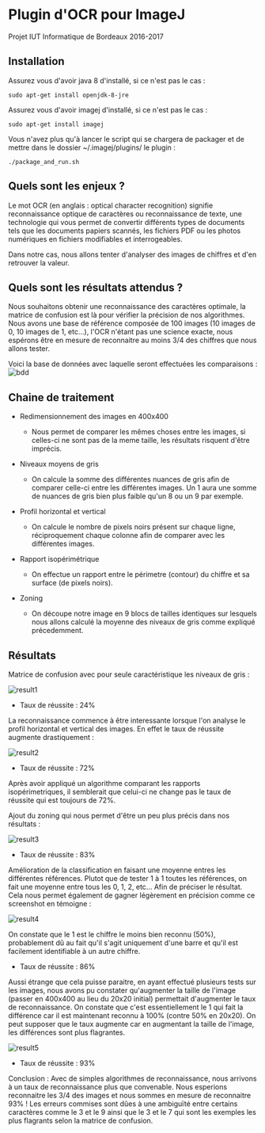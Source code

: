 # Plugin d'OCR pour ImageJ

Projet IUT Informatique de Bordeaux 2016-2017

## Installation

Assurez vous d'avoir java 8 d'installé, si ce n'est pas le cas :
```
sudo apt-get install openjdk-8-jre
```

Assurez vous d'avoir imagej d'installé, si ce n'est pas le cas :
```
sudo apt-get install imagej
```

Vous n'avez plus qu'à lancer le script qui se chargera de packager et de mettre dans le dossier ~/.imagej/plugins/ le plugin :
```
./package_and_run.sh
```

## Quels sont les enjeux ?
Le mot OCR (en anglais : optical character recognition) signifie reconnaissance optique de caractères ou reconnaissance de texte, une technologie qui vous permet de convertir différents types de documents tels que les documents papiers scannés, les fichiers PDF ou les photos numériques en fichiers modifiables et interrogeables.

Dans notre cas, nous allons tenter d'analyser des images de chiffres et d'en retrouver la valeur.

## Quels sont les résultats attendus ?
Nous souhaitons obtenir une reconnaissance des caractères optimale, la matrice de confusion est là pour vérifier la précision de nos algorithmes.
Nous avons une base de référence composée de 100 images (10 images de 0, 10 images de 1, etc...), l'OCR n'étant pas une science exacte, nous espérons être en mesure de reconnaitre au moins 3/4 des chiffres que nous allons tester.

Voici la base de données avec laquelle seront effectuées les comparaisons :
![bdd](https://github.com/ShellCode33/OCR-Project/raw/master/screenshots/bdd.png)

## Chaine de traitement
* Redimensionnement des images en 400x400
    * Nous permet de comparer les mêmes choses entre les images, si celles-ci ne sont pas de la meme taille, les résultats risquent d'être imprécis.

* Niveaux moyens de gris
    * On calcule la somme des différentes nuances de gris afin de comparer celle-ci entre les différentes images. Un 1 aura une somme de nuances de gris bien plus faible qu'un 8 ou un 9 par exemple.

* Profil horizontal et vertical
    * On calcule le nombre de pixels noirs présent sur chaque ligne, réciproquement chaque colonne afin de comparer avec les différentes images.

* Rapport isopérimétrique
    * On effectue un rapport entre le périmetre (contour) du chiffre et sa surface (de pixels noirs).

* Zoning
    * On découpe notre image en 9 blocs de tailles identiques sur lesquels nous allons calculé la moyenne des niveaux de gris comme expliqué précedemment.

## Résultats
Matrice de confusion avec pour seule caractéristique les niveaux de gris :

![result1](https://github.com/ShellCode33/OCR-Project/raw/master/screenshots/result1.png)

* Taux de réussite : 24%

La reconnaissance commence à être interessante lorsque l'on analyse le profil horizontal et vertical des images. En effet le taux de réussite augmente drastiquement :

![result2](https://github.com/ShellCode33/OCR-Project/raw/master/screenshots/result2.png)

* Taux de réussite : 72%

Après avoir appliqué un algorithme comparant les rapports isopérimetriques, il semblerait que celui-ci ne change pas le taux de réussite qui est toujours de 72%.

Ajout du zoning qui nous permet d'être un peu plus précis dans nos résultats :

![result3](https://github.com/ShellCode33/OCR-Project/raw/master/screenshots/result3.png)

* Taux de réussite : 83%

Amélioration de la classification en faisant une moyenne entres les différentes références. Plutot que de tester 1 à 1 toutes les références, on fait une moyenne entre tous les 0, 1, 2, etc... Afin de préciser le résultat.
Cela nous permet également de gagner légèrement en précision comme ce screenshot en témoigne :

![result4](https://github.com/ShellCode33/OCR-Project/raw/master/screenshots/result4.png)

On constate que le 1 est le chiffre le moins bien reconnu (50%), probablement dû au fait qu'il s'agit uniquement d'une barre et qu'il est facilement identifiable à un autre chiffre. 

* Taux de réussite : 86%

Aussi étrange que cela puisse paraitre, en ayant effectué plusieurs tests sur les images, nous avons pu constater qu'augmenter la taille de l'image (passer en 400x400 au lieu du 20x20 initial) permettait d'augmenter le taux de reconnaissance. On constate que c'est essentiellement le 1 qui fait la différence car il est maintenant reconnu à 100% (contre 50% en 20x20). On peut supposer que le taux augmente car en augmentant la taille de l'image, les différences sont plus flagrantes.

![result5](https://github.com/ShellCode33/OCR-Project/raw/master/screenshots/result5.png)

* Taux de réussite : 93%

Conclusion : Avec de simples algorithmes de reconnaissance, nous arrivons à un taux de reconnaissance plus que convenable. Nous esperions reconnaitre les 3/4 des images et nous sommes en mesure de reconnaitre 93% ! Les erreurs commises sont dûes à une ambiguïté entre certains caractères comme le 3 et le 9 ainsi que le 3 et le 7 qui sont les exemples les plus flagrants selon la matrice de confusion.